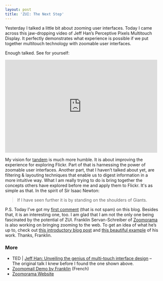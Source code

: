 ```yaml
---
layout: post
title: 'ZUI: The Next Step'
---
```

Yesterday I talked a little bit about zooming user interfaces. Today I came
across this jaw-dropping video of Jeff Han’s Perceptive Pixels Multitouch
Display. It perfectly demonstrates what experience is possible if we put
together multitouch technology with zoomable user interfaces.

Enough talked. See for yourself:

<iframe
    class="youtube-player"
    type="text/html"
    width="500"
    height="306"
    src="http://www.youtube.com/embed/ysEVYwa-vHM"
    frameborder="0">
</iframe>


My vision for [tandem][] is much more humble. It is about improving the
experience for exploring Flickr. Part of that is harnessing the power of
zoomable user interfaces. Another  part, that I haven’t talked about yet,
are filtering & layouting  techniques that enable us to digest information in
a more intuitive way. What I am really trying to do is bring together the
concepts others have explored  before me and apply them to Flickr. It's as
simple as that. In the spirit of Sir Isaac Newton:

> If I have seen further it is by standing on the shoulders of Giants.

P.S. Today I’ve got my [first comment][1] (that is not spam) on this blog.
Besides that, it is an  interesting one, too. I am glad that I am not the only
one being fascinated by  the potential of ZUI. Franklin Servan-Schreiber of
[Zoomorama][] is also  working on bringing zooming to the web. To get an idea
of what he’s up  to, check out [this introductory blog post][zoomorama-intro]
and [this beautiful example][zoomorama-example] of his work. Thanks, Franklin.

### More
  - TED | [Jeff Han: Unveiling the genius of multi-touch interface design][2] –
    The original talk I knew before I found the one shown above.
  - [Zoomomail Demo by Franklin][3] (French)
  - [Zoomorama Website][zoomorama]


[tandem]: http://tandem.gasi.ch/
[1]: http://gasi.ch/blog/2007/11/07/zoomable-user-interfaces/#comment-142
[zoomorama]: http://www.zoomorama.com/
[zoomorama-intro]: http://zoomorama.typepad.com/zooming/2007/09/index.html
[zoomorama-example]: http://mail.zoomodev.com/ab5c3015b9361c504a573bdc8166f449
[2]: http://www.ted.com/index.php/talks/view/id/65
[3]: http://billaut.typepad.com/jm/2007/10/connaissez-v-13.html